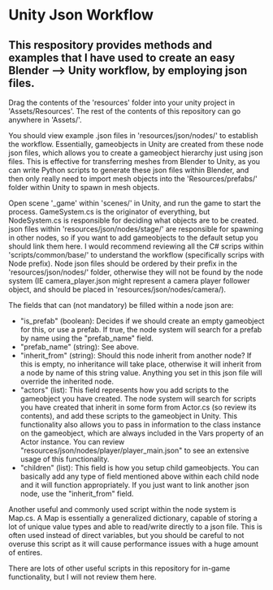 # Unity Json Workflow
## This respository provides methods and examples that I have used to create an easy Blender --> Unity workflow, by employing json files.

Drag the contents of the 'resources' folder into your unity project in 'Assets/Resources'. The rest of the contents of this repository can go anywhere in 'Assets/'.

You should view example .json files in 'resources/json/nodes/' to establish the workflow. Essentially, gameobjects in Unity are created from these node json files, which allows you to create a gameobject hierarchy just using json files. This is effective for transferring meshes from Blender to Unity, as you can write Python scripts to generate these json files within Blender, and then only really need to import mesh objects into the 'Resources/prefabs/' folder within Unity to spawn in mesh objects.

Open scene '_game' within 'scenes/' in Unity, and run the game to start the process. GameSystem.cs is the originator of everything, but NodeSystem.cs is responsible for deciding what objects are to be created. json files within 'resources/json/nodes/stage/' are responsible for spawning in other nodes, so if you want to add gameobjects to the default setup you should link them here. I would recommend reviewing all the C# scrips within 'scripts/common/base/' to understand the workflow (specifically scrips with Node prefix). Node json files should be ordered by their prefix in the 'resources/json/nodes/' folder, otherwise they will not be found by the node system (IE camera_player.json might represent a camera player follower object, and should be placed in 'resources/json/nodes/camera/).

The fields that can (not mandatory) be filled within a node json are:
* "is_prefab" (boolean): Decides if we should create an empty gameobject for this, or use a prefab. If true, the node system will search for a prefab by name using the "prefab_name" field.
* "prefab_name" (string): See above.
* "inherit_from" (string): Should this node inherit from another node? If this is empty, no inheritance will take place, otherwise it will inherit from a node by name of this string value. Anything you set in this json file will override the inherited node.
* "actors" (list): This field represents how you add scripts to the gameobject you have created. The node system will search for scripts you have created that inherit in some form from Actor.cs (so review its contents), and add these scripts to the gameobject in Unity. This functionality also allows you to pass in information to the class instance on the gameobject, which are always included in the Vars property of an Actor instance. You can review "resources/json/nodes/player/player_main.json" to see an extensive usage of this functionality.
* "children" (list): This field is how you setup child gameobjects. You can basically add any type of field mentioned above within each child node and it will function appropriately. If you just want to link another json node, use the "inherit_from" field.

Another useful and commonly used script within the node system is Map.cs. A Map is essentially a generalized dictionary, capable of storing a lot of unique value types and able to read/write directly to a json file. This is often used instead of direct variables, but you should be careful to not overuse this script as it will cause performance issues with a huge amount of entires.

There are lots of other useful scripts in this repository for in-game functionality, but I will not review them here.
